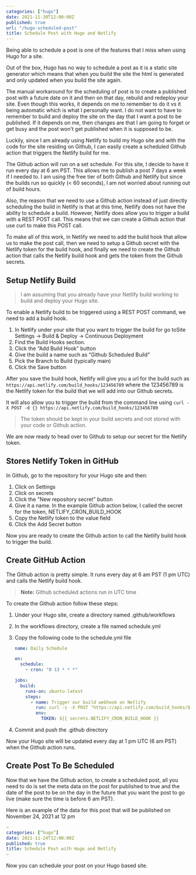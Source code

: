 ```yaml
---
categories: ["hugo"]
date: 2021-11-30T12:00:00Z
published: true
url: "/hugo-scheduled-post"
title: Schedule Post with Hugo and Netlify
---
```


Being able to schedule a post is one of the features that I miss when using Hugo for a site.

Out of the box, Hugo has no way to schedule a post as it is a static site generator which means that when you build the site the html is generated and only updated when you build the site again.

The manual workaround for the scheduling of post is to create a published post with a future date on it and then on that day, rebuild and redeploy your site.  Even though this works, it depends on me to remember to do it vs it being automatic which is what I personally want.  I do not want to have to remember to build and deploy the site on the day that I want a post to be published.  If it depends on me, then changes are that I am going to forget or get busy and the post won't get published when it is supposed to be.

Luckily, since I am already using Netlify to build my Hugo site and with the code for the site residing on Github, I can easily create a scheduled Github action that triggers the Netlify build for me.

<!--more-->

The Github action will run on a set schedule.  For this site, I decide to have it run every day at 6 am PST.  This allows me to publish a post 7 days a week if I needed to.  I am using the free tier of both Github and Netlify but since the builds run so quickly (< 60 seconds), I am not worried about running out of build hours.

Also, the reason that we need to use a Github action instead of just directly scheduling the build in Netlify is that at this time, Netlify does not have the ability to schedule a build.  However, Netlify does allow you to trigger a build with a REST POST call.  This means thst we can create a Github action that use curl to make this POST call.

To make all of this work, in Netlify we need to add the build hook that allow us to make the post call, then we need to setup a Github secret with the Netlify token for the build hook, and finally we need to create the Github action that calls the Netlify build hook and gets the token from the Github secrets.

## Setup Netlify Build

> I am assuming that you already have your Netlify build working to build and deploy your Hugo site.

To enable a Netlify build to be triggered using a REST POST command, we need to add a build hook.

1. In Netlify under your site that you want to trigger the build for go toSite Settings -> Build & Deploy -> Continuous Deployment
1. Find the Build Hooks section.
1. Click the “Add Build Hook” button
1. Give the build a name such as “Github Scheduled Build”
1. Pick the Branch to Build (typically main)
1. Click the Save button

After you save the build hook, Netlify will give you a url for the build such as `https://api.netlify.com/build_hooks/123456789` where the 123456789 is the Netlify token for the build that we will add into our Github secrets.

It will also allow you to trigger the build from the command line using `curl -X POST -d {} https://api.netlify.com/build_hooks/123456789`

> The token should be kept in your build secrets and not stored with your code or Github action.

We are now ready to head over to Github to setup our secret for the Netlify token.

## Stores Netlify Token in GitHub

In Github, go to the repository for your Hugo site and then:

1. Click on Settings
1. Click on secrets
1. Click the "New repository secret" button
1. Give it a name. In the example Github action below, I called the secret for the token, NETLIFY_CRON_BUILD_HOOK
1. Copy the Netlify token to the value field
1. Click the Add Secret button

Now you are ready to create the Github action to call the Netlify build hook to trigger the build.

## Create GitHub Action

The Github action is pretty simple.  It runs every day at 6 am PST (1 pm UTC) and calls the Netlify build hook.

> **Note:** Github scheduled actions run in UTC time

To create the Github action follow these steps:

1. Under your Hugo site, create a directory named .github/workflows
1. In the workflows directory, create a file named schedule.yml
1. Copy the following code to the schedule.yml file

    ```yml
    name: Daily Schedule

    on:
      schedule:
        - cron: "0 13 * * *"

    jobs:
      build:
        runs-on: ubuntu-latest
        steps:
          - name: Trigger our build webhook on Netlify
            run: curl -s -X POST "https://api.netlify.com/build_hooks/${TOKEN}"
            env:
              TOKEN: ${{ secrets.NETLIFY_CRON_BUILD_HOOK }}
    ```

1. Commit and push the .github directory

Now your Hugo site will be updated every day at 1 pm UTC (6 am PST) when the Github action runs.

## Create Post To Be Scheduled

Now that we have the Github action, to create a scheduled post, all you need to do is set the meta data on the post for published to true and the date of the post to be on the day in the future that you want the post to go live (make sure the time is before 6 am PST).

Here is an example of the data for this post that will be published on November 24, 2021 at 12 pm

```yml
—
categories: [“hugo”]
date: 2021-11-24T12:00:00Z
published: true
title: Schedule Post with Hugo and Netlify
—
```

Now you can schedule your post on your Hugo based site.
